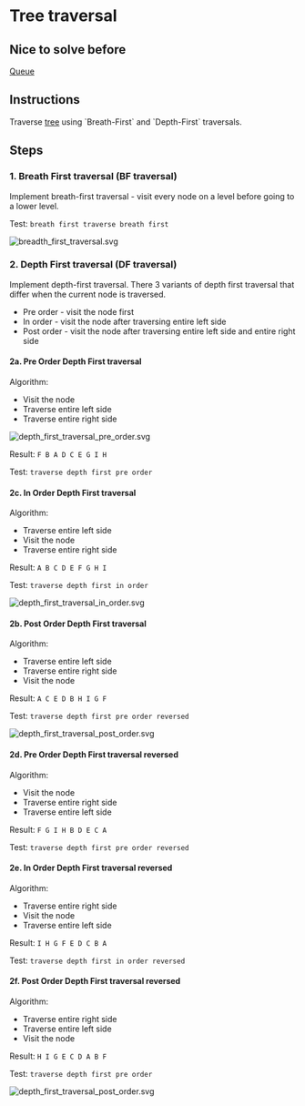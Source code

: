 # Tree traversal

## Nice to solve before

[Queue](../../queue/basic/Queue.md)

## Instructions

Traverse [tree](https://en.wikipedia.org/wiki/Tree_(data_structure)) using `Breath-First` and `Depth-First` traversals.

## Steps

### 1. Breath First traversal (BF traversal)

Implement breath-first traversal - visit every node on a level before going to a lower level.

Test: `breath first traverse breath first`

![breadth_first_traversal.svg](misc/breadth_first_traversal.svg)

### 2. Depth First traversal (DF traversal)

Implement depth-first traversal. There 3 variants of depth first traversal that differ when the current node is
traversed.

- Pre order - visit the node first
- In order - visit the node after traversing entire left side
- Post order - visit the node after traversing entire left side and entire right side

#### 2a. Pre Order Depth First traversal

Algorithm:
- Visit the node 
- Traverse entire left side
- Traverse entire right side

![depth_first_traversal_pre_order.svg](misc/depth_first_traversal_pre_order.svg)

Result: `F B A D C E G I H`

Test: `traverse depth first pre order`

#### 2c. In Order Depth First traversal

Algorithm:
- Traverse entire left side
- Visit the node 
- Traverse entire right side

Result: `A B C D E F G H I`

Test: `traverse depth first in order`

![depth_first_traversal_in_order.svg](misc/depth_first_traversal_in_order.svg)

#### 2b. Post Order Depth First traversal

Algorithm:
- Traverse entire left side
- Traverse entire right side
- Visit the node 

Result: `A C E D B H I G F`

Test: `traverse depth first pre order reversed`

![depth_first_traversal_post_order.svg](misc/depth_first_traversal_post_order.svg)

#### 2d. Pre Order Depth First traversal reversed

Algorithm:
- Visit the node 
- Traverse entire right side
- Traverse entire left side

Result: `F G I H B D E C A`

Test: `traverse depth first pre order reversed`

#### 2e. In Order Depth First traversal reversed

Algorithm:
- Traverse entire right side
- Visit the node 
- Traverse entire left side

Result: `I H G F E D C B A`

Test: `traverse depth first in order reversed`

#### 2f. Post Order Depth First traversal reversed

Algorithm:
- Traverse entire right side
- Traverse entire left side
- Visit the node 

Result: `H I G E C D A B F`

Test: `traverse depth first pre order`

![depth_first_traversal_post_order.svg](misc/depth_first_traversal_post_order.svg)





